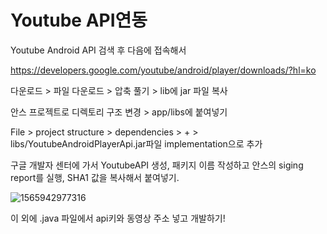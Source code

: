 # Youtube API연동

Youtube Android API 검색 후 다음에 접속해서

https://developers.google.com/youtube/android/player/downloads/?hl=ko

다운로드 > 파일 다운로드 > 압축 풀기 > lib에 jar 파일 복사

안스 프로젝트로 디렉토리 구조 변경 > app/libs에 붙여넣기

File > project structure > dependencies > + > libs/YoutubeAndroidPlayerApi.jar파일 implementation으로 추가

구글 개발자 센터에 가서 YoutubeAPI 생성, 패키지 이름 작성하고 안스의 siging report를 실행, SHA1 값을 복사해서 붙여넣기.

![1565942977316](C:\Users\user\AppData\Roaming\Typora\typora-user-images\1565942977316.png)



이 외에 .java 파일에서 api키와 동영상 주소 넣고 개발하기! 